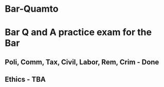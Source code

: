 # Bar-Quamto

# Bar Q and A practice exam for the Bar
## Poli, Comm, Tax, Civil, Labor, Rem, Crim - Done
## Ethics - TBA

